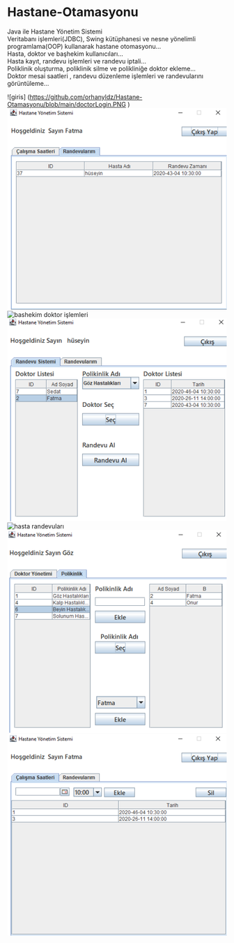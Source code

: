 # Hastane-Otamasyonu

Java ile Hastane Yönetim Sistemi <br />
Veritabanı işlemleri(JDBC), Swing kütüphanesi ve nesne yönelimli programlama(OOP) kullanarak hastane otomasyonu...<br />
Hasta, doktor ve başhekim kullanıcıları...<br />
Hasta kayıt, randevu işlemleri ve randevu iptali...<br />
Poliklinik oluşturma, poliklinik silme ve polikliniğe doktor ekleme...<br />
Doktor mesai saatleri , randevu düzenleme işlemleri ve randevularını görüntüleme...<br />

![giris] (https://github.com/orhanyldz/Hastane-Otamasyonu/blob/main/doctorLogin.PNG )
![doktor randevuları](https://github.com/orhanyldz/Hastane-Otamasyonu/blob/main/Secilmi%C5%9FRandevular%C4%B1m.PNG )
![bashekim doktor işlemleri](https://github.com/orhanyldz/Hastane-Otamasyonu/blob/main/doktorEkleSilG%C3%BCncelle.PNG )
![hasta randevu](https://github.com/orhanyldz/Hastane-Otamasyonu/blob/main/hastaRandevu.PNG )
![hasta randevuları](https://github.com/orhanyldz/Hastane-Otamasyonu/blob/main/kendiRandevular%C4%B1m.PNG) 
![bashekim klinik işlemleri](https://github.com/orhanyldz/Hastane-Otamasyonu/blob/main/polikinlikEkle.PNG )
![doktor mesaileri](https://github.com/orhanyldz/Hastane-Otamasyonu/blob/main/randevuTarihleri.PNG )
